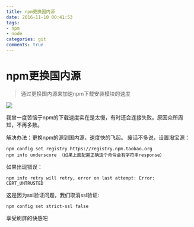 ```yaml
---
title: npm更换国内源
date: 2016-11-10 00:41:53
tags:
- npm
- node
categories: git
comments: true
---
```


# npm更换国内源

>通过更换国内源来加速npm下载安装模块的速度

 ![](http://www.thebeijinger.com/files/u93526/greatfirewall1_616.jpg)

我曾一度苦恼于npm的下载速度实在是太慢，有时还会连接失败。原因众所周知，不再多数。

解决办法：更换npm的源到国内源，速度快的飞起。
废话不多说，设置淘宝源：

```
npm config set registry https://registry.npm.taobao.org 
npm info underscore （如果上面配置正确这个命令会有字符串response）
```

如果出现错误：
```
npm info retry will retry, error on last attempt: Error: CERT_UNTRUSTED
```

这是因为ssl验证问题，我们取消ssl验证:
```
npm config set strict-ssl false
```

享受刷屏的快感吧

